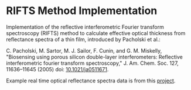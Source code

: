 # RIFTS Method Implementation

Implementation of the reflective interferometric Fourier transform spectroscopy (RIFTS) method to calculate effective optical thickness from reflectance spectra of a thin film, introduced by Pacholski et al.:

C. Pacholski, M. Sartor, M. J. Sailor, F. Cunin, and G. M. Miskelly, "Biosensing using porous silicon double-layer interferometers: Reflective interferometric fourier transform spectroscopy," J. Am. Chem. Soc. 127, 11636–11645 (2005) doi: [10.1021/ja0511671](https://doi.org/10.1021/ja0511671).

Example real time optical reflectance spectra data is from this [project](https://github.com/SimonJWard/Response-Time-Reduction).
